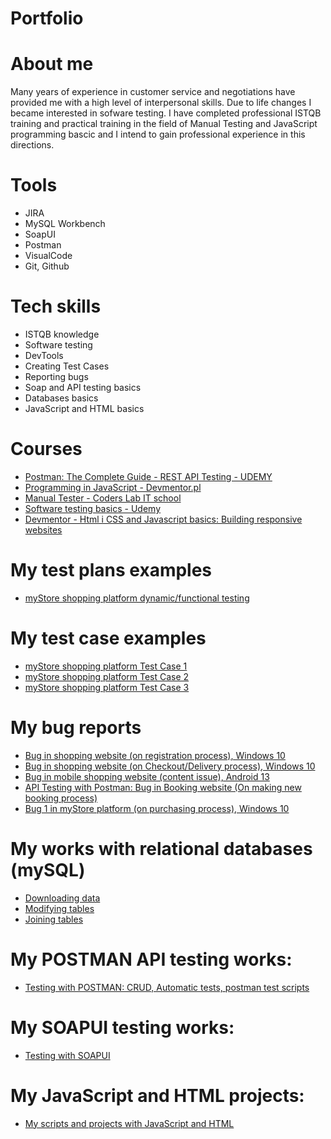 # Portfolio


# About me
Many years of experience in customer service and negotiations have provided me with a high level of
interpersonal skills. Due to life changes I became interested in sofware testing. I have completed
professional ISTQB training and practical training in the field of Manual Testing and JavaScript programming bascic and I intend to gain professional experience in this directions.

# Tools
- JIRA
- MySQL Workbench
- SoapUI
- Postman
- VisualCode
- Git, Github

# Tech skills
- ISTQB knowledge
- Software testing
- DevTools
- Creating Test Cases
- Reporting bugs
- Soap and API testing basics
- Databases basics
- JavaScript and HTML basics

# Courses
- [Postman: The Complete Guide - REST API Testing - UDEMY](https://www.udemy.com/course/postman-the-complete-guide/learn/lecture/9134152#overview)
- [Programming in JavaScript - Devmentor.pl](https://devmentor.pl/)
- [Manual Tester - Coders Lab IT school](https://coderslab.pl/pl/tester-manualny)
- [Software testing basics - Udemy](https://www.udemy.com/course/kurs-testowania-oprogramowania/learn/lecture/18696984?start=0#overview)
- [Devmentor - Html i CSS and Javascript basics: Building responsive websites](https://devmentor.pl/)

# My test plans examples
  - [myStore shopping platform dynamic/functional testing](https://drive.google.com/file/d/1vzyPt01zpHbwrYJ3cp8A1bI99uL_h8h8/view?usp=sharing)

# My test case examples
- [myStore shopping platform Test Case 1](https://drive.google.com/file/d/142iepME7Wvt8XavHWZ3LIkQ0tDgwBSGV/view?usp=sharing)
- [myStore shopping platform Test Case 2](https://drive.google.com/file/d/11y0MbMNan3PmyeZ4ToY4WaxsaDn7bFnR/view?usp=share_link)
- [myStore shopping platform Test Case 3](https://drive.google.com/file/d/1ck-Yew_o25RhcQM8tAMhCvLJZQqdBa2o/view?usp=sharing)

# My bug reports
- [Bug in shopping website (on registration process), Windows 10](https://drive.google.com/file/d/1bQERqcb5VUHGrWwRysnEvDo4phytReFu/view?usp=share_link)
- [Bug in shopping website (on Checkout/Delivery process), Windows 10](https://drive.google.com/file/d/1Rm-SgtkAMYRvnG8BjCWcWcpp4mogsiNf/view?usp=sharing)
- [Bug in mobile shopping website (content issue), Android 13](https://drive.google.com/file/d/1umYqcc4eCeVfZFCQrrCPovL2mfqfAuWh/view?usp=sharing)
- [API Testing with Postman: Bug in Booking website (On making new booking process)](https://drive.google.com/file/d/13YCgaRrxj6-TiDHHxrE3kqy0h5ZcfxJ9/view?usp=sharing)
- [Bug 1 in myStore platform (on purchasing process), Windows 10](https://drive.google.com/file/d/1ck-Yew_o25RhcQM8tAMhCvLJZQqdBa2o/view?usp=sharing)

# My works with relational databases (mySQL)
- [Downloading data](https://github.com/PrzemekHytros/mySQL/blob/main/downloading%20_data.txt)
- [Modifying tables](https://github.com/PrzemekHytros/Portfolio/blob/main/mySQL/modifying_tables.txt)
- [Joining tables](https://github.com/PrzemekHytros/Portfolio/blob/main/mySQL/joining_tables.txt)

# My POSTMAN API testing works:
- [Testing with POSTMAN: CRUD, Automatic tests, postman test scripts](https://github.com/PrzemekHytros/Portfolio/tree/main/Postman-API-testing)

# My SOAPUI testing works:
- [Testing with SOAPUI](https://github.com/PrzemekHytros/Portfolio/tree/main/SoapUI-testing)

# My JavaScript and HTML projects:
- [My scripts and projects with JavaScript and HTML](https://github.com/PrzemekHytros/Portfolio/tree/main/JavaScript-and-html-projects)
  




